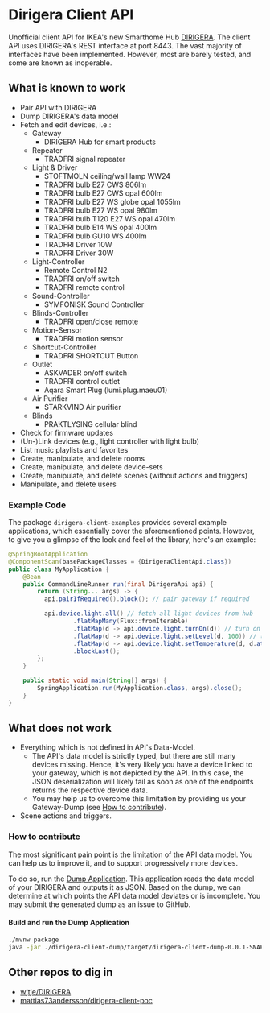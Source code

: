 # Dirigera Client API

Unofficial client API for IKEA's new Smarthome Hub
[DIRIGERA](https://github.com/wjtje/DIRIGERA). The client API
uses DIRIGERA's REST interface at port 8443. The vast majority
of interfaces have been implemented. However, most are
barely tested, and some are known as inoperable.

## What is known to work
* Pair API with DIRIGERA
* Dump DIRIGERA's data model
* Fetch and edit devices, i.e.:
  * Gateway
    * DIRIGERA Hub for smart products
  * Repeater
    * TRADFRI signal repeater
  * Light & Driver
    * STOFTMOLN ceiling/wall lamp WW24
    * TRADFRI bulb E27 CWS 806lm
    * TRADFRI bulb E27 CWS opal 600lm
    * TRADFRI bulb E27 WS globe opal 1055lm
    * TRADFRI bulb E27 WS opal 980lm
    * TRADFRI bulb T120 E27 WS opal 470lm
    * TRADFRI bulb E14 WS opal 400lm
    * TRADFRI bulb GU10 WS 400lm
    * TRADFRI Driver 10W
    * TRADFRI Driver 30W
  * Light-Controller
    * Remote Control N2
    * TRADFRI on/off switch
    * TRADFRI remote control
  * Sound-Controller 
    * SYMFONISK Sound Controller
  * Blinds-Controller
    * TRADFRI open/close remote
  * Motion-Sensor 
    * TRADFRI motion sensor
  * Shortcut-Controller
    * TRADFRI SHORTCUT Button
  * Outlet
    * ASKVADER on/off switch
    * TRADFRI control outlet
    * Aqara Smart Plug (lumi.plug.maeu01)
  * Air Purifier
    * STARKVIND Air purifier
  * Blinds
    * PRAKTLYSING cellular blind
* Check for firmware updates
* (Un-)Link devices (e.g., light controller with light bulb)
* List music playlists and favorites
* Create, manipulate, and delete rooms
* Create, manipulate, and delete device-sets
* Create, manipulate, and delete scenes (without actions and triggers)
* Manipulate, and delete users

### Example Code
The package `dirigera-client-examples` provides several example 
applications, which essentially cover the aforementioned points.
However, to give you a glimpse of the look and feel of the library, 
here's an example:
```java
@SpringBootApplication
@ComponentScan(basePackageClasses = {DirigeraClientApi.class})
public class MyApplication {
    @Bean
    public CommandLineRunner run(final DirigeraApi api) {
        return (String... args) -> {
          api.pairIfRequired().block(); // pair gateway if required

          api.device.light.all() // fetch all light devices from hub
                  .flatMapMany(Flux::fromIterable)
                  .flatMap(d -> api.device.light.turnOn(d)) // turn on lights
                  .flatMap(d -> api.device.light.setLevel(d, 100)) // turn on lights
                  .flatMap(d -> api.device.light.setTemperature(d, d.attributes.state.color.temperatureMax)) // set color temperature
                  .blockLast();
        };
    }

    public static void main(String[] args) {
        SpringApplication.run(MyApplication.class, args).close();
    }
}
```

## What does not work

* Everything which is not defined in API's Data-Model.
  * The API's data model is strictly typed, but there are still many 
    devices missing. Hence, it's very likely you have a device linked 
    to your gateway, which is not depicted by the API. In this case, the 
    JSON deserialization will likely fail as soon as one of the endpoints
    returns the respective device data.
  * You may help us to overcome this limitation by providing us your 
    Gateway-Dump (see [How to contribute](#how-to-contribute)).
* Scene actions and triggers.

### How to contribute

The most significant pain point is the limitation of the API data model. 
You can help us to improve it, and to support progressively more devices.

To do so, run the [Dump Application](dirigera-client-dump/src/main/java/de/dvdgeisler/iot/dirigera/client/dump/DumpApplication.java). 
This application reads the data model of your DIRIGERA and outputs it as JSON. Based on the dump, 
we can determine at which points the API data model deviates or is 
incomplete. You may submit the generated dump as an issue to GitHub.

#### Build and run the Dump Application
```bash
./mvnw package
java -jar ./dirigera-client-dump/target/dirigera-client-dump-0.0.1-SNAPSHOT.jar --dirigera.hostname=<DIRIGERA-IP-ADDRESS>
```

## Other repos to dig in

* [wjtje/DIRIGERA](https://github.com/wjtje/DIRIGERA)
* [mattias73andersson/dirigera-client-poc](https://github.com/mattias73andersson/dirigera-client-poc)
